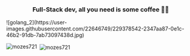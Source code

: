 <h3 align="center">Full-Stack dev, all you need is some coffee 🧑‍💻</h3> ![golang_2](https://user-images.githubusercontent.com/22646749/229378542-2347aa87-0e1c-46b2-91db-7ab73097438d.jpg) 

<p><img align="left" src="https://github-readme-stats.vercel.app/api/top-langs?username=mozes721&show_icons=true&locale=en&layout=compact" alt="mozes721" /></p>

<p>&nbsp;<img align="center" src="https://github-readme-stats.vercel.app/api?username=mozes721&show_icons=true&locale=en" alt="mozes721" /></p>
